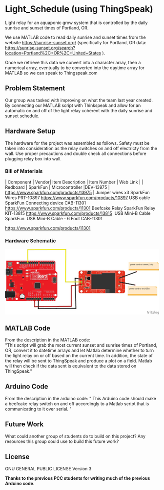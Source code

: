 # Light_Schedule (using ThingSpeak)
Light relay for an aquaponic grow system that is controlled by the daily sunrise and sunset times of Portland, OR. 

We use MATLAB code to read daily sunrise and sunset times from the website https://sunrise-sunset.org/ (specifically for Portland, OR data: https://sunrise-sunset.org/search?location=Portland%2C+OR%2C+United+States ).

Once we retrieve this data we convert into a character array, then a numerical array, eventually to be converted into the daytime array for MATLAB so we can speak to Thingspeak.com

## Problem Statement
Our group was tasked with improving on what the team last year created. By connecting our MATLAB script with Thinkspeak and allow for an automatic on and off of the light relay coherent with the daily sunrise and sunset schedule.

## Hardware Setup
The hardware for the project was assembled as follows. Safety must be taken into consideration as the relay switches on and off electricty from the wall. Use proper precautions and double check all connections before plugging relay box into wall.

### Bill of Materials
| Component | Vendor| Item Description | Item Number | Web Link |
| Redboard | SparkFun | Microcontroller |DEV-13975 | https://www.sparkfun.com/products/13975 |
Jumper wires x3
SparkFun
Wires
PRT-10897
https://www.sparkfun.com/products/10897
USB cable
SparkFun
Connecting device
CAB-11301
https://www.sparkfun.com/products/11301
Beefcake Relay
SparkFun
Relay
KIT-13815
https://www.sparkfun.com/products/13815
 USB Mini-B Cable
SparkFun 
USB Mini-B Cable - 6 Foot
CAB-11301

https://www.sparkfun.com/products/11301



### Hardware Schematic
![fritzing_diagram](/doc/fritzing_diagram.png)

## MATLAB Code
From the description in the MATLAB code:  
"This script will grab the most current sunset and sunrise 
  times of Portland, OR, convert it to datetime arrays and let Matlab
 determine whether to turn the light relay on or off based on the current
 time. In addition, the state of the relay will be sent to ThingSpeak and
 produce a plot on a field. Matlab will then check if the data sent is
 equivalent to the data stored on ThingSpeak."

## Arduino Code
From the description in the arduino code:
" This Arduino code should make a beefcake relay switch on and off accordingly to a
  Matlab script that is communicating to it over serial. "
  
## Future Work
What could another group of students do to build on this project? Any resources this group could use to build this future work?


## License
 GNU GENERAL PUBLIC LICENSE Version 3

  
 **Thanks to the previous PCC students for writing much of the previous Arduino code.**

